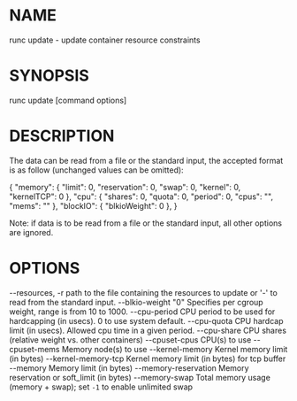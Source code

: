 # NAME
   runc update - update container resource constraints

# SYNOPSIS
   runc update [command options] <container-id>

# DESCRIPTION
   The data can be read from a file or the standard input, the
accepted format is as follow (unchanged values can be omitted):

   {
     "memory": {
       "limit": 0,
       "reservation": 0,
       "swap": 0,
       "kernel": 0,
       "kernelTCP": 0
     },
     "cpu": {
       "shares": 0,
       "quota": 0,
       "period": 0,
       "cpus": "",
       "mems": ""
     },
     "blockIO": {
       "blkioWeight": 0
     },
   }

Note: if data is to be read from a file or the standard input, all
other options are ignored.

# OPTIONS
   --resources, -r         path to the file containing the resources to update or '-' to read from the standard input.
   --blkio-weight "0"      Specifies per cgroup weight, range is from 10 to 1000.
   --cpu-period            CPU period to be used for hardcapping (in usecs). 0 to use system default.
   --cpu-quota             CPU hardcap limit (in usecs). Allowed cpu time in a given period.
   --cpu-share             CPU shares (relative weight vs. other containers)
   --cpuset-cpus           CPU(s) to use
   --cpuset-mems           Memory node(s) to use
   --kernel-memory         Kernel memory limit (in bytes)
   --kernel-memory-tcp     Kernel memory limit (in bytes) for tcp buffer
   --memory                Memory limit (in bytes)
   --memory-reservation    Memory reservation or soft_limit (in bytes)
   --memory-swap           Total memory usage (memory + swap); set `-1` to enable unlimited swap
